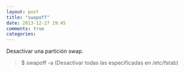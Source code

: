 ```yaml
---
layout: post
title: "swapoff"
date: 2013-12-27 19:45
comments: true
categories: 
---
```

Desactivar una partición swap.

>$ swapoff -a (Desactivar todas las especificadas en /etc/fstab)

